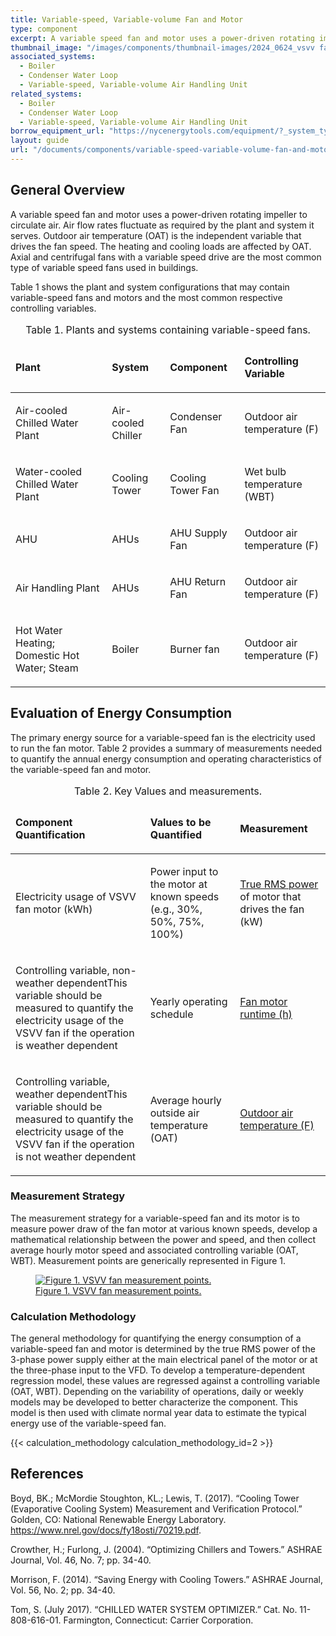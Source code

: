 ```yaml
---
title: Variable-speed, Variable-volume Fan and Motor
type: component
excerpt: A variable speed fan and motor uses a power-driven rotating impeller to circulate air.
thumbnail_image: "/images/components/thumbnail-images/2024_0624_vsvv fan component_thumbnail.png"
associated_systems:
  - Boiler
  - Condenser Water Loop
  - Variable-speed, Variable-volume Air Handling Unit
related_systems:
  - Boiler
  - Condenser Water Loop
  - Variable-speed, Variable-volume Air Handling Unit
borrow_equipment_url: "https://nycenergytools.com/equipment/?_system_type=electric-motors-and-drives"
layout: guide
url: "/documents/components/variable-speed-variable-volume-fan-and-motor"
---
```


## General Overview

A variable speed fan and motor uses a power-driven rotating impeller to circulate air. Air flow rates fluctuate as required by the plant and system it serves.  Outdoor air temperature (OAT) is the independent variable that drives the fan speed. The heating and cooling loads are affected by OAT. Axial and centrifugal fans with a variable speed drive are the most common type of variable speed fans used in buildings.  

Table 1 shows the plant and system configurations that may contain variable-speed fans and motors and the most common respective controlling variables. 

<table>
    <caption>Table 1. Plants and systems containing variable-speed fans.</caption>
    <thead>
        <tr>
            <td>
                <p><strong>Plant</strong></p>
            </td>
            <td>
                <p><strong>System</strong></p>
            </td>
            <td>
                <p><strong>Component</strong></p>
            </td>
            <td>
                <p><strong>Controlling Variable</strong></p>
            </td>
        </tr>
    <tbody>
        <tr>
            <td>
                <p>Air-cooled Chilled Water Plant</p>
            </td>
            <td>
                <p>Air-cooled Chiller</p>
            </td>
            <td>
                <p>Condenser Fan</p>
            </td>
            <td>
                <p>Outdoor air temperature (F)</p>
            </td>
        </tr>
        <tr>
            <td>
                <p>Water-cooled Chilled Water Plant</p>
            </td>
            <td>
                <p>Cooling Tower</p>
            </td>
            <td>
                <p>Cooling Tower Fan</p>
            </td>
            <td>
                <p>Wet bulb temperature (WBT)</p>
            </td>
        </tr>
        <tr>
            <td>
                <p>AHU</p>
            </td>
            <td>
                <p>AHUs</p>
            </td>
            <td>
                <p>AHU Supply Fan</p>
            </td>
            <td>
                <p>Outdoor air temperature (F)</p>
            </td>
        </tr>
        <tr>
            <td>
                <p>Air Handling Plant</p>
            </td>
            <td>
                <p>AHUs</p>
            </td>
            <td>
                <p>AHU Return Fan</p>
            </td>
            <td>
                <p>Outdoor air temperature (F)</p>
            </td>
        </tr>
        <tr>
            <td>
                <p>Hot Water Heating; Domestic Hot Water; Steam</p>
            </td>
            <td>
                <p>Boiler</p>
            </td>
            <td>
                <p>Burner fan</p>
            </td>
            <td>
                <p>Outdoor air temperature (F)</p>
            </td>
        </tr>
    </tbody>
</table>

## Evaluation of Energy Consumption
The primary energy source for a variable-speed fan is the electricity used to run the fan motor. Table 2 provides a summary of measurements needed to quantify the annual energy consumption and operating characteristics of the variable-speed fan and motor.

<table>
    <caption>Table 2. Key Values and measurements.</caption>
    <thead>
        <tr>
            <td>
                <p><strong>Component Quantification</strong></p>
            </td>
            <td>
                <p><strong>Values to be Quantified</strong></p>
            </td>
            <td>
                <p><strong>Measurement</strong></p>
            </td>
        </tr>
    <tbody>
        <tr>
            <td>
                <p>Electricity usage of VSVV fan motor (kWh)</p>
            </td>
            <td>
                <p>Power input to the motor at known speeds (e.g., 30%, 50%, 75%, 100%)</p>
            </td>
            <td>
                <p><a href="/documents/measurement-technique/true-rms-power">True RMS power</a> of motor that drives the fan (kW)</p>
            </td>
        </tr>
        <tr>
            <td>
                <p><span class="tooltip-pnp">Controlling variable, non-weather dependent<span class="tooltiptext">This variable should be measured to quantify the electricity usage of the VSVV fan if the operation is weather dependent</span></span></p>
            </td>
            <td>
                <p>Yearly operating schedule</p>
            </td>
            <td>
                <p><a href="/documents/measurement-technique/motor-runtime">Fan motor runtime (h)</a></p>
            </td>
        </tr>
        <tr>
            <td>
                <p><span class="tooltip-pnp">Controlling variable, weather dependent<span class="tooltiptext">This variable should be measured to quantify the electricity usage of the VSVV fan if the operation is not weather dependent</span></span></p>
            </td>
            <td>
                <p>Average hourly outside air temperature (OAT)</p>
            </td>
            <td>
                <p><a href="/documents/measurement-technique/outdoor-air-temperature">Outdoor air temperature (F)</a></p>
            </td>
        </tr>
    </tbody>
</table>

### Measurement Strategy

The measurement strategy for a variable-speed fan and its motor is to measure power draw of the fan motor at various known speeds, develop a mathematical relationship between the power and speed, and then collect average hourly motor speed and associated controlling variable (OAT, WBT). Measurement points are generically represented in Figure 1. 

<!-- Temporary image until new one given by Orlando -->
<a href="/images/components/Measurement-boundary-of-a-fan-motor-with-VFD.png">
<figure class="figure">
  <img src="/images/components/Measurement-boundary-of-a-fan-motor-with-VFD.png" class="figure-img img-fluid rounded" alt="Figure 1. VSVV fan measurement points.">
  <figcaption class="figure-caption text-left">Figure 1. VSVV fan measurement points.</figcaption>
</figure>
</a>

### Calculation Methodology

The general methodology for quantifying the energy consumption of a variable-speed fan and motor is determined by the true RMS power of the 3-phase power supply either at the main electrical panel of the motor or at the three-phase input to the VFD. To develop a temperature-dependent regression model, these values are regressed against a controlling variable (OAT, WBT). Depending on the variability of operations, daily or weekly models may be developed to better characterize the component. This model is then used with climate normal year data to estimate the typical energy use of the variable-speed fan.  

{{< calculation_methodology calculation_methodology_id=2 >}} 
  
## References
<!-- Must have emty line after the opeing div tag. If we use a numbered list to relate to in text citations, remove the div  -->
<div class="references">

Boyd, BK.; McMordie Stoughton, KL.; Lewis, T. (2017). “Cooling Tower (Evaporative Cooling System) Measurement and Verification Protocol.” Golden, CO: National Renewable Energy Laboratory. https://www.nrel.gov/docs/fy18osti/70219.pdf.  

Crowther, H.; Furlong, J. (2004). “Optimizing Chillers and Towers.” ASHRAE Journal, Vol. 46, No. 7; pp. 34-40. 

Morrison, F. (2014). “Saving Energy with Cooling Towers.” ASHRAE Journal, Vol. 56, No. 2; pp. 34-40. 

Tom, S. (July 2017). “CHILLED WATER SYSTEM OPTIMIZER.” Cat. No. 11-808-616-01. Farmington, Connecticut: Carrier Corporation.  

</div>